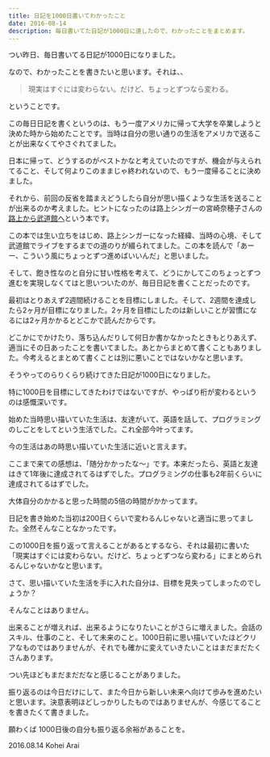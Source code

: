 ```yaml
---
title: 日記を1000日書いてわかったこと
date: 2016-08-14
description: 毎日書いてた日記が1000日に達したので、わかったことをまとめます。
---
```


つい昨日、毎日書いてる日記が1000日になりました。

なので、わかったことを書きたいと思います。それは、、

> 現実はすぐには変わらない。だけど、ちょっとずつなら変わる。

ということです。

この毎日日記を書くというのは、もう一度アメリカに帰って大学を卒業しようと決めた時から始めたことです。当時は自分の思い通りの生活をアメリカで送ることが出来なくてやさぐれてました。

日本に帰って、どうするのがベストかなと考えていたのですが、機会が与えられてること、そして何よりこのままじゃ終われないので、もう一度帰ることに決めました。

それから、前回の反省を踏まえどうしたら自分が思い描くような生活を送ることが出来るのか考えました。ヒントになったのは路上シンガーの宮崎奈穂子さんの[路上から武道館へ](https://www.amazon.co.jp/dp/4806145416)という本です。

この本では生い立ちをはじめ、路上シンガーになった経緯、当時の心境、そして武道館でライブをするまでの道のりが綴られてました。この本を読んで「あーー、こういう風にちょっとずつ進めばいいんだ」と思いました。

そして、飽き性なのと自分に甘い性格を考えて、どうにかしてこのちょっとずつ進むを実現しなくてはと思いついたのが、毎日日記を書くことだったのです。

最初はとりあえず2週間続けることを目標にしました。そして、2週間を達成したら2ヶ月が目標になりました。2ヶ月を目標にしたのは新しいことが習慣になるには2ヶ月かかるとどこかで読んだからです。

どこかにでかけたり、落ち込んだりして何日か書かなかったときもとりあえず、適当にその日あったことを書いてました。あとからまとめて書くこともありました。今考えるとまとめて書くことは別に悪いことではないかなと思います。

そうやってのらりくらり続けてきた日記が1000日になりました。

特に1000日を目標にしてきたわけではないですが、やっぱり桁が変わるというのは感慨深いです。

始めた当時思い描いていた生活は、友達がいて、英語を話して、プログラミングのしごとをしてという生活でした。これ全部今叶ってます。

今の生活はあの時思い描いていた生活に近いと言えます。

ここまで来ての感想は、「随分かかったな〜」です。本来だったら、英語と友達はきて1年後に達成されてるはずでした。プログラミングの仕事も2年前くらいに達成されてるはずでした。

大体自分のかかると思った時間の5倍の時間がかかってます。

日記を書き始めた当初は200日くらいで変わるんじゃないと適当に思ってました。全然そんなことなかったです。

この1000日を振り返って言えることがあるとするなら、それは最初に書いた「現実はすぐには変わらない。だけど、ちょっとずつなら変わる」にまとめられるんじゃないかなと思います。

さて、思い描いていた生活を手に入れた自分は、目標を見失ってしまったのでしょうか？

そんなことはありません。

出来ることが増えれば、出来るようになりたいことがさらに増えました。会話のスキル、仕事のこと、そして未来のこと。1000日前に思い描いていたほどクリアなものではありませんが、それでも確かに変えていきたいことはまだまだたくさんあります。

つい先ほどもまだまだだなと感じることがありました。

振り返るのは今日だけにして、また今日から新しい未来へ向けて歩みを進めたいと思います。決意表明ほどしっかりしたものではありませんが、今感じてることを書きたくて書きました。

願わくば 1000日後の自分も振り返る余裕があることを。

2016.08.14 Kohei Arai
